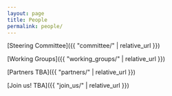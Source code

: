 ```yaml
---
layout: page
title: People
permalink: people/
---
```


[Steering Committee]({{ "committee/" | relative_url }})

[Working Groups]({{ "working_groups/" | relative_url }})

[Partners TBA]({{ "partners/" | relative_url }})

[Join us! TBA]({{ "join_us/" | relative_url }})



